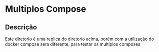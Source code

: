 # Multiplos Compose

## Descrição

Este diretorio é uma replica do diretorio acima, porém com a utilização do docker compose sera diferente, para testar os multiplos composes 

